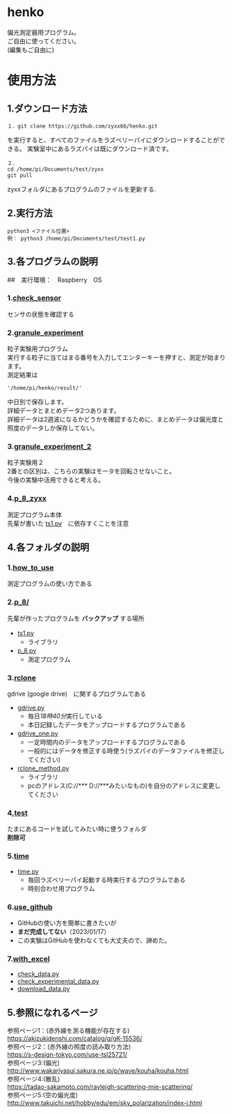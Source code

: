 # henko
偏光測定器用プログラム。
<br>ご自由に使ってください。
<br>(編集もご自由に)

# 使用方法
## 1.ダウンロード方法
```
１．git clone https://github.com/zyxx66/henko.git
```
を実行すると、すべてのファイルをラズベリーパイにダウンロードすることができる。
実験室中にあるラズパイは既にダウンロード済です。

```
２．
cd /home/pi/Documents/test/zyxx
git pull
```
zyxxフォルダにあるプログラムのファイルを更新する.
## 2.実行方法
```
python3 <ファイル位置>
例： python3 /home/pi/Documents/test/test1.py
```
## 3.各プログラムの説明
##　実行環境：　Raspberry　OS
### 1.[check_sensor](check_sensor.py)
センサの状態を確認する

### 2.[granule_experiment](granule_experiment.py)
粒子実験用プログラム<br>
実行する粒子に当てはまる番号を入力してエンターキーを押すと、測定が始まります。<br>
測定結果は
```
'/home/pi/henko/result/'
```
中日別で保存します。<br>
詳細データとまとめデータ2つあります。<br>
詳細データは2週波になるかどうかを確認するために、まとめデータは偏光度と照度のデータしか保存してない。

### 3.[granule_experiment_2](granule_experiment_2.py)
粒子実験用２<br>
2番との区別は、こちらの実験はモータを回転させないこと。<br>
今後の実験中活用できると考える。

### 4.[p_8_zyxx](p_8_zyxx.py)
測定プログラム本体<br>
先輩が書いた [ts1.py](/p_8/ts1.py)　に依存すくことを注意

## 4.各フォルダの説明
### 1.[how_to_use](/how_to_use)
測定プログラムの使い方である

### 2.[p_8/](/p_8)
先輩が作ったプログラムを **バックアップ** する場所<br>
* [ts1.py](/p_8/ts1.py) 　
  * ライブラリ
* [p_8.py](/p_8/p_8.py) 　
  * 測定プログラム

### 3.[rclone](/rclone)
gdrive (google drive)　に関するプログラムである
* [gdrive.py](/rclone/gdrive.py)
  * 毎日*18時40分*実行している
  * 本日記録したデータをアップロードするプログラムである
* [gdrive_one.py](/rclone/gdrive_one.py)　　　
  * 一定時間内のデータをアップロードするプログラムである
  * 一般的にはデータを修正する時使う(ラズパイのデータファイルを修正してください)
* [rclone_method.py](/rclone/rclone_method.py)　
  * ライブラリ
  * pcのアドレス(C://*** D://***みたいなもの)を自分のアドレスに変更してください

### 4,[test](/test)
たまにあるコードを試してみたい時に使うフォルダ<br>
**削除可**

### 5.[time](/time)
* [time.py](/time/time.py)
  * 毎回ラズベリーパイ起動する時実行するプログラムである
  * 時刻合わせ用プログラム

### 6.[use_github](/use_github)
* GitHubの使い方を簡単に書きたいが
* **まだ完成してない**（2023/01/17）
* この実験はGitHubを使わなくても大丈夫ので、諦めた。

### 7.[with_excel](/with_excel)
* [check_data.py](/with_excel/check_daily_data.py)
* [check_experimental_data.py](/with_excel/check_experimental_data.py)
* [download_data.py](/with_excel/download_data.py)

## 5.参照になれるページ
参照ページ1：(赤外線を測る機能が存在する) <br>
https://akizukidenshi.com/catalog/g/gK-15536/ <br>
参照ページ2：(赤外線の照度の読み取り方法)<br>
https://s-design-tokyo.com/use-tsl25721/ <br>
参照ページ3:(偏光)<br>
http://www.wakariyasui.sakura.ne.jp/p/wave/kouha/kouha.html<br>
参照ページ4:(散乱)<br>
https://tadao-sakamoto.com/rayleigh-scattering-mie-scattering/<br>
参照ページ5:(空の偏光度)<br>
http://www.takuichi.net/hobby/edu/em/sky_polarization/index-j.html<br>
